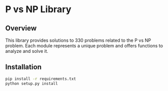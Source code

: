 # P vs NP Library

## Overview
This library provides solutions to 330 problems related to the P vs NP problem. Each module represents a unique problem and offers functions to analyze and solve it.

## Installation
```bash
pip install -r requirements.txt
python setup.py install
